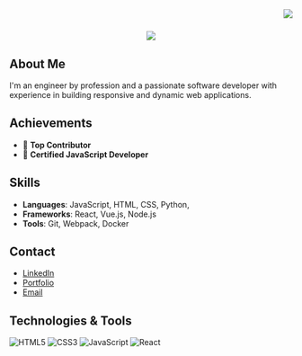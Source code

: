 <img align="right" src="https://visitor-badge.laobi.icu/badge?page_id=laabk.laabk" />

<h1 align="center">
    <img src="https://readme-typing-svg.herokuapp.com/?font=Righteous&size=35&center=true&vCenter=true&width=500&height=70&duration=4000&lines=Hi+There!+👋;+I'm+David+Laab-garia!;" />
</h1>

## About Me
I'm an engineer by profession and a  passionate software developer with experience in building responsive and dynamic web applications.

## Achievements
- 🌟 **Top Contributor**
- 📜 **Certified JavaScript Developer**

## Skills
- **Languages**: JavaScript, HTML, CSS, Python,
- **Frameworks**: React, Vue.js, Node.js
- **Tools**: Git, Webpack, Docker

## Contact
- [LinkedIn](https://www.linkedin.com/in/laabdavid)
- [Portfolio](https://www.laabk.dev)
- [Email](laakdavid@gmail.com)

## Technologies & Tools
![HTML5](https://img.shields.io/badge/-HTML5-E34F26?style=flat-square&logo=html5&logoColor=white)
![CSS3](https://img.shields.io/badge/-CSS3-1572B6?style=flat-square&logo=css3)
![JavaScript](https://img.shields.io/badge/-JavaScript-F7DF1E?style=flat-square&logo=javascript)
![React](https://img.shields.io/badge/-React-61DAFB?style=flat-square&logo=react)
